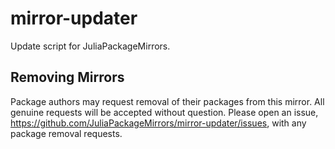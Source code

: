 # mirror-updater

Update script for JuliaPackageMirrors.

## Removing Mirrors

Package authors may request removal of their packages from this mirror. All genuine requests
will be accepted without question. Please open an issue,
https://github.com/JuliaPackageMirrors/mirror-updater/issues, with any package removal
requests.
